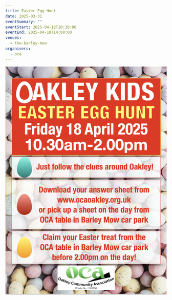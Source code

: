 ```yaml
---
title: Easter Egg Hunt
date: 2025-03-31
eventSummary: ""
eventStart: 2025-04-18T10:30:00
eventEnd: 2025-04-18T14:00:00
venues:
  - the-barley-mow
organisers:
  - oca
---
```

![Poster with mini eggs in background. Friday 18th April 10:30 AM til 2:00 PM.](easter-egg-hunt.png "Easter Egg Hunt Poster")
